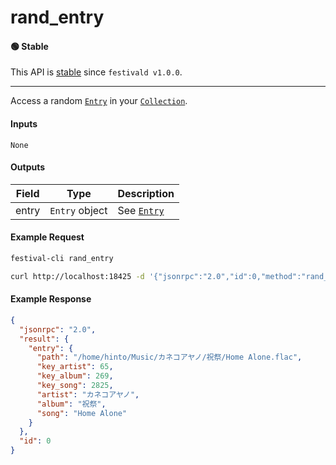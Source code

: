 # rand_entry

#### 🟢 Stable
This API is [stable](../../api-stability/marker.md) since `festivald v1.0.0`.

---

Access a random [`Entry`](../../common-objects/entry.md) in your [`Collection`](../../common-objects/collection.md).

#### Inputs

`None`

#### Outputs

| Field | Type           | Description |
|-------|----------------|-------------|
| entry | `Entry` object | See [`Entry`](../../common-objects/entry.md)

#### Example Request
```bash
festival-cli rand_entry
```
```bash
curl http://localhost:18425 -d '{"jsonrpc":"2.0","id":0,"method":"rand_entry"}'
```

#### Example Response
```json
{
  "jsonrpc": "2.0",
  "result": {
    "entry": {
      "path": "/home/hinto/Music/カネコアヤノ/祝祭/Home Alone.flac",
      "key_artist": 65,
      "key_album": 269,
      "key_song": 2825,
      "artist": "カネコアヤノ",
      "album": "祝祭",
      "song": "Home Alone"
    }
  },
  "id": 0
}
```
